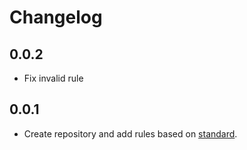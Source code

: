 # Changelog

## 0.0.2
* Fix invalid rule

## 0.0.1
* Create repository and add rules based on [standard](https://github.com/feross/eslint-config-standard).
